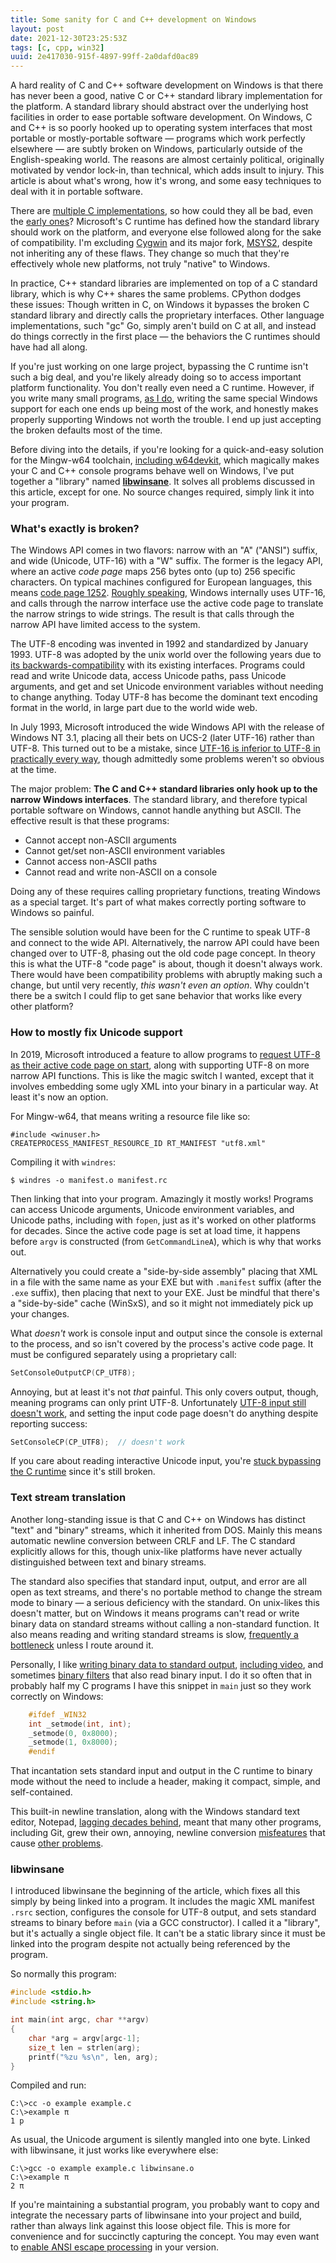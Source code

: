 ```yaml
---
title: Some sanity for C and C++ development on Windows
layout: post
date: 2021-12-30T23:25:53Z
tags: [c, cpp, win32]
uuid: 2e417030-915f-4897-99ff-2a0dafd0ac89
---
```


A hard reality of C and C++ software development on Windows is that there
has never been a good, native C or C++ standard library implementation for
the platform. A standard library should abstract over the underlying host
facilities in order to ease portable software development. On Windows, C
and C++ is so poorly hooked up to operating system interfaces that most
portable or mostly-portable software — programs which work perfectly
elsewhere — are subtly broken on Windows, particularly outside of the
English-speaking world. The reasons are almost certainly political,
originally motivated by vendor lock-in, than technical, which adds insult
to injury. This article is about what's wrong, how it's wrong, and some
easy techniques to deal with it in portable software.

There are [multiple C implementations][four], so how could they all be
bad, even the [early ones][blast]? Microsoft's C runtime has defined how
the standard library should work on the platform, and everyone else
followed along for the sake of compatibility. I'm excluding [Cygwin][] and
its major fork, [MSYS2][], despite not inheriting any of these flaws. They
change so much that they're effectively whole new platforms, not truly
"native" to Windows.

In practice, C++ standard libraries are implemented on top of a C standard
library, which is why C++ shares the same problems. CPython dodges these
issues: Though written in C, on Windows it bypasses the broken C standard
library and directly calls the proprietary interfaces. Other language
implementations, such "gc" Go, simply aren't build on C at all, and
instead do things correctly in the first place — the behaviors the C
runtimes should have had all along.

If you're just working on one large project, bypassing the C runtime isn't
such a big deal, and you're likely already doing so to access important
platform functionality. You don't really even need a C runtime. However,
if you write many small programs, [as I do][scratch], writing the same
special Windows support for each one ends up being most of the work, and
honestly makes properly supporting Windows not worth the trouble. I end up
just accepting the broken defaults most of the time.

Before diving into the details, if you're looking for a quick-and-easy
solution for the Mingw-w64 toolchain, [including w64devkit][w64], which
magically makes your C and C++ console programs behave well on Windows,
I've put together a "library" named **[libwinsane][]**. It solves all
problems discussed in this article, except for one. No source changes
required, simply link it into your program.

### What's exactly is broken?

The Windows API comes in two flavors: narrow with an "A" ("ANSI") suffix,
and wide (Unicode, UTF-16) with a "W" suffix. The former is the legacy
API, where an active *code page* maps 256 bytes onto (up to) 256 specific
characters. On typical machines configured for European languages, this
means [code page 1252][cp1252]. [Roughly speaking][wtf8], Windows
internally uses UTF-16, and calls through the narrow interface use the
active code page to translate the narrow strings to wide strings. The
result is that calls through the narrow API have limited access to the
system.

The UTF-8 encoding was invented in 1992 and standardized by January 1993.
UTF-8 was adopted by the unix world over the following years due to [its
backwards-compatibility][utf8] with its existing interfaces. Programs
could read and write Unicode data, access Unicode paths, pass Unicode
arguments, and get and set Unicode environment variables without needing
to change anything. Today UTF-8 has become the dominant text encoding
format in the world, in large part due to the world wide web.

In July 1993, Microsoft introduced the wide Windows API with the release
of Windows NT 3.1, placing all their bets on UCS-2 (later UTF-16) rather
than UTF-8. This turned out to be a mistake, since [UTF-16 is inferior to
UTF-8 in practically every way][ew], though admittedly some problems
weren't so obvious at the time.

The major problem: **The C and C++ standard libraries only hook up to the
narrow Windows interfaces**. The standard library, and therefore typical
portable software on Windows, cannot handle anything but ASCII. The
effective result is that these programs:

* Cannot accept non-ASCII arguments
* Cannot get/set non-ASCII environment variables
* Cannot access non-ASCII paths
* Cannot read and write non-ASCII on a console

Doing any of these requires calling proprietary functions, treating
Windows as a special target. It's part of what makes correctly porting
software to Windows so painful.

The sensible solution would have been for the C runtime to speak UTF-8 and
connect to the wide API. Alternatively, the narrow API could have been
changed over to UTF-8, phasing out the old code page concept. In theory
this is what the UTF-8 "code page" is about, though it doesn't always
work. There would have been compatibility problems with abruptly making
such a change, but until very recently, *this wasn't even an option*. Why
couldn't there be a switch I could flip to get sane behavior that works
like every other platform?

### How to mostly fix Unicode support

In 2019, Microsoft introduced a feature to allow programs to [request
UTF-8 as their active code page on start][xml], along with supporting
UTF-8 on more narrow API functions. This is like the magic switch I
wanted, except that it involves embedding some ugly XML into your binary
in a particular way. At least it's now an option.

For Mingw-w64, that means writing a resource file like so:

    #include <winuser.h>
    CREATEPROCESS_MANIFEST_RESOURCE_ID RT_MANIFEST "utf8.xml"

Compiling it with `windres`:

    $ windres -o manifest.o manifest.rc

Then linking that into your program. Amazingly it mostly works! Programs
can access Unicode arguments, Unicode environment variables, and Unicode
paths, including with `fopen`, just as it's worked on other platforms for
decades. Since the active code page is set at load time, it happens before
`argv` is constructed (from `GetCommandLineA`), which is why that works
out.

Alternatively you could create a "side-by-side assembly" placing that XML
in a file with the same name as your EXE but with `.manifest` suffix
(after the `.exe` suffix), then placing that next to your EXE. Just be
mindful that there's a "side-by-side" cache (WinSxS), and so it might not
immediately pick up your changes.

What *doesn't* work is console input and output since the console is
external to the process, and so isn't covered by the process's active code
page. It must be configured separately using a proprietary call:

```c
SetConsoleOutputCP(CP_UTF8);
```

Annoying, but at least it's not *that* painful. This only covers output,
though, meaning programs can only print UTF-8. Unfortunately [UTF-8 input
still doesn't work][broken], and setting the input code page doesn't do
anything despite reporting success:

```c
SetConsoleCP(CP_UTF8);  // doesn't work
```

If you care about reading interactive Unicode input, you're [stuck
bypassing the C runtime][pw] since it's still broken.

### Text stream translation

Another long-standing issue is that C and C++ on Windows has distinct
"text" and "binary" streams, which it inherited from DOS. Mainly this
means automatic newline conversion between CRLF and LF. The C standard
explicitly allows for this, though unix-like platforms have never actually
distinguished between text and binary streams.

The standard also specifies that standard input, output, and error are all
open as text streams, and there's no portable method to change the stream
mode to binary — a serious deficiency with the standard. On unix-likes
this doesn't matter, but on Windows it means programs can't read or write
binary data on standard streams without calling a non-standard function.
It also means reading and writing standard streams is slow, [frequently a
bottleneck][csv] unless I route around it.

Personally, I like [writing binary data to standard output][ppm],
[including video][ai], and sometimes [binary filters][bin] that also read
binary input. I do it so often that in probably half my C programs I have
this snippet in `main` just so they work correctly on Windows:

```c
    #ifdef _WIN32
    int _setmode(int, int);
    _setmode(0, 0x8000);
    _setmode(1, 0x8000);
    #endif
```

That incantation sets standard input and output in the C runtime to binary
mode without the need to include a header, making it compact, simple, and
self-contained.

This built-in newline translation, along with the Windows standard text
editor, Notepad, [lagging decades behind][crlf], meant that many other
programs, including Git, grew their own, annoying, newline conversion
[misfeatures][git1] that cause [other problems][git2].

### libwinsane

I introduced libwinsane the beginning of the article, which fixes all this
simply by being linked into a program. It includes the magic XML manifest
`.rsrc` section, configures the console for UTF-8 output, and sets
standard streams to binary before `main` (via a GCC constructor). I called
it a "library", but it's actually a single object file. It can't be a
static library since it must be linked into the program despite not
actually being referenced by the program.

So normally this program:

```c
#include <stdio.h>
#include <string.h>

int main(int argc, char **argv)
{
    char *arg = argv[argc-1];
    size_t len = strlen(arg);
    printf("%zu %s\n", len, arg);
}
```

Compiled and run:

    C:\>cc -o example example.c
    C:\>example π
    1 p

As usual, the Unicode argument is silently mangled into one byte. Linked
with libwinsane, it just works like everywhere else:

    C:\>gcc -o example example.c libwinsane.o
    C:\>example π
    2 π

If you're maintaining a substantial program, you probably want to copy and
integrate the necessary parts of libwinsane into your project and build,
rather than always link against this loose object file. This is more for
convenience and for succinctly capturing the concept. You may even want to
[enable ANSI escape processing][ansi] in your version.


[Cygwin]: https://www.cygwin.com/
[MSYS2]: https://www.msys2.org/
[ai]: /blog/2020/11/24/
[ansi]: https://github.com/skeeto/hastyhex/blob/master/hastyhex.c#L220
[bin]: /blog/2017/07/02/
[blast]: /blog/2018/04/13/
[broken]: https://github.com/microsoft/terminal/issues/4551#issuecomment-585487802
[cp1252]: https://en.wikipedia.org/wiki/Windows-1252
[crlf]: https://devblogs.microsoft.com/commandline/extended-eol-in-notepad/
[csv]: /blog/2021/12/04/
[ew]: http://utf8everywhere.org/
[four]: /blog/2016/06/13/
[git1]: https://github.com/skeeto/w64devkit/issues/10
[git2]: https://github.com/skeeto/binitools/commit/2efd690c3983856c9633b0be66d57483491d1e10
[libwinsane]: https://github.com/skeeto/scratch/tree/master/libwinsane
[ppm]: /blog/2020/06/29/
[pw]: /blog/2020/05/04/
[scratch]: https://github.com/skeeto/scratch
[utf8]: /blog/2017/10/06/#what-is-utf-8
[w64]: /blog/2020/05/15/
[wtf8]: http://simonsapin.github.io/wtf-8/
[xml]: https://docs.microsoft.com/en-us/windows/apps/design/globalizing/use-utf8-code-page

